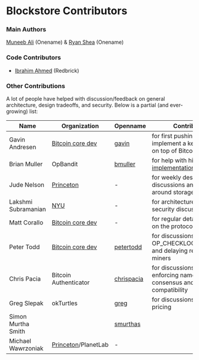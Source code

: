 # Blockstore Contributors

### Main Authors

[Muneeb Ali](https://onename.com/muneeb) (Onename) & [Ryan Shea](https://onename.com/ryanshea) (Onename)

### Code Contributors

* [Ibrahim Ahmed](https://onename.com/ibrahim) (Redbrick)

### Other Contributions

A lot of people have helped with discussion/feedback on general architecture, design tradeoffs, and security. Below is a partial (and ever-growing) list:

|Name|Organization|Openname|Contributions|
|---|---|---|---|
|Gavin Andresen|[Bitcoin core dev](https://github.com/gavinandresen)|[gavin](https://openname.org/gavin)|for first pushing us to implement a key-value store on top of Bitcoin using a DHT|
|Brian Muller|OpBandit|[bmuller](https://openname.org/bmuller)|for help with his [Kademlia implementation](https://github.com/bmuller/kademlia)|
|Jude Nelson|[Princeton](http://www.cs.princeton.edu/~jcnelson/)|-|for weekly design discussions and issues around storage|
|Lakshmi Subramanian|[NYU](http://cs.nyu.edu/~lakshmi/Lakshmi/Home.html)|-|for architecture reviews and security discussions|
|Matt Corallo|[Bitcoin core dev](https://github.com/thebluematt)|-|for regular detailed feedback on the protocol design|
|Peter Todd|[Bitcoin core dev](https://github.com/petertodd)|[petertodd](https://openname.org/petertodd)|for discussions around OP_CHECKLOCKTIMEVERIFY and delaying rewards to miners|
|Chris Pacia|Bitcoin Authenticator|[chrispacia](https://openname.org/chrispacia)|for discussions around enforcing namespace consensus and SPV compatibility|
|Greg Slepak|okTurtles|[greg](https://openname.org/greg)|for discussions around name pricing|
|Simon Murtha Smith||[smurthas](https://openname.org/smurthas)||
|Michael Wawrzoniak|[Princeton](http://www.cs.princeton.edu/~mhw)/PlanetLab|-||
